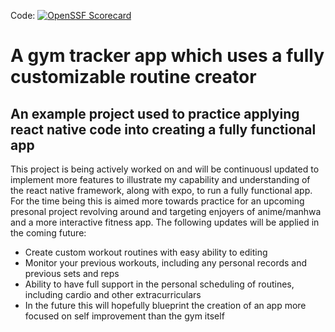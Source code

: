 Code: [![OpenSSF Scorecard](htt‌ps://api.securityscorecards.dev/projects/github.com/{Fedmichard}/{gym_tracker}/badge)](htt‌ps://securityscorecards.dev/viewer/?uri=github.com/{Fedmichard}/{gym_tracker})
# A gym tracker app which uses a fully customizable routine creator

## An example project used to practice applying react native code into creating a fully functional app

This project is being actively worked on and will be continuousl updated to implement more features to illustrate my capability and understanding of the react native framework, along with expo, to run a fully functional app. For the time being this is aimed more towards practice for an upcoming presonal project revolving around and targeting enjoyers of anime/manhwa and a more interactive fitness app. The following updates will be applied in the coming future:

* Create custom workout routines with easy ability to editing
* Monitor your previous workouts, including any personal records and previous sets and reps
* Ability to have full support in the personal scheduling of routines, including cardio and other extracurriculars
* In the future this will hopefully blueprint the creation of an app more focused on self improvement than the gym itself
